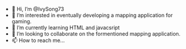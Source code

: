 - 👋 Hi, I’m @IvySong73
- 👀 I’m interested in eventually developing a mapping application for gaming. 
- 🌱 I’m currently learning HTML and javacsript
- 💞️ I’m looking to collaborate on the formentioned mapping application.
- 📫 How to reach me...

<!---
IvySong73/IvySong73 is a ✨ special ✨ repository because its `README.md` (this file) appears on your GitHub profile.
You can click the Preview link to take a look at your changes.
--->
